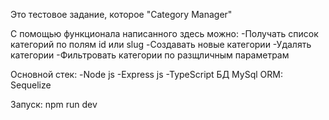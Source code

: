 Это тестовое задание, которое "Category Manager"

С помощью функционала написанного здесь можно:
-Получать список категорий по полям id или slug
-Создавать новые категории
-Удалять категории 
-Фильтровать категории по разщличным параметрам

Основной стек:
-Node js
-Express js
-TypeScript
БД MySql
ORM: Sequelize

Запуск: 
npm run dev